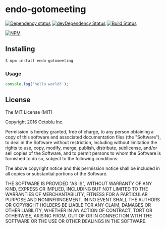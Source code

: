 # endo-gotomeeting

[![Dependency status](http://img.shields.io/david/octoblu/endo-gotomeeting.svg?style=flat)](https://david-dm.org/octoblu/endo-gotomeeting)
[![devDependency Status](http://img.shields.io/david/dev/octoblu/endo-gotomeeting.svg?style=flat)](https://david-dm.org/octoblu/endo-gotomeeting#info=devDependencies)
[![Build Status](http://img.shields.io/travis/octoblu/endo-gotomeeting.svg?style=flat&branch=master)](https://travis-ci.org/octoblu/endo-gotomeeting)

[![NPM](https://nodei.co/npm/endo-gotomeeting.svg?style=flat)](https://npmjs.org/package/endo-gotomeeting)

## Installing

```bash
$ npm install endo-gotomeeting
```

### Usage

```javascript
console.log('hello world!');
```

## License

The MIT License (MIT)

Copyright 2016 Octoblu Inc.

Permission is hereby granted, free of charge, to any person obtaining a copy
of this software and associated documentation files (the "Software"), to deal
in the Software without restriction, including without limitation the rights
to use, copy, modify, merge, publish, distribute, sublicense, and/or sell
copies of the Software, and to permit persons to whom the Software is
furnished to do so, subject to the following conditions:

The above copyright notice and this permission notice shall be included in
all copies or substantial portions of the Software.

THE SOFTWARE IS PROVIDED "AS IS", WITHOUT WARRANTY OF ANY KIND, EXPRESS OR
IMPLIED, INCLUDING BUT NOT LIMITED TO THE WARRANTIES OF MERCHANTABILITY,
FITNESS FOR A PARTICULAR PURPOSE AND NONINFRINGEMENT. IN NO EVENT SHALL THE
AUTHORS OR COPYRIGHT HOLDERS BE LIABLE FOR ANY CLAIM, DAMAGES OR OTHER
LIABILITY, WHETHER IN AN ACTION OF CONTRACT, TORT OR OTHERWISE, ARISING FROM,
OUT OF OR IN CONNECTION WITH THE SOFTWARE OR THE USE OR OTHER DEALINGS IN
THE SOFTWARE.
